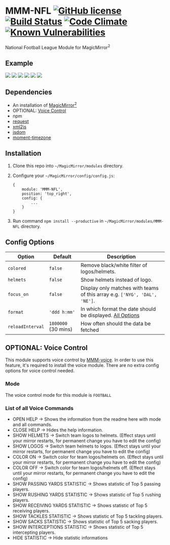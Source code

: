 # MMM-NFL [![GitHub license](https://img.shields.io/badge/license-MIT-blue.svg?style=flat)](https://raw.githubusercontent.com/fewieden/MMM-NFL/master/LICENSE) [![Build Status](https://travis-ci.org/fewieden/MMM-NFL.svg?branch=master)](https://travis-ci.org/fewieden/MMM-NFL) [![Code Climate](https://codeclimate.com/github/fewieden/MMM-NFL/badges/gpa.svg?style=flat)](https://codeclimate.com/github/fewieden/MMM-NFL) [![Known Vulnerabilities](https://snyk.io/test/github/fewieden/mmm-nfl/badge.svg)](https://snyk.io/test/github/fewieden/mmm-nfl)

National Football League Module for MagicMirror<sup>2</sup>

## Example

![](.github/example.jpg) ![](.github/example2.jpg) ![](.github/example_focus.jpg) ![](.github/example_statistic.jpg) ![](.github/example_help.jpg) ![](.github/example_bye_week.png)

## Dependencies

* An installation of [MagicMirror<sup>2</sup>](https://github.com/MichMich/MagicMirror)
* OPTIONAL: [Voice Control](https://github.com/fewieden/MMM-voice)
* npm
* [request](https://www.npmjs.com/package/request)
* [xml2js](https://www.npmjs.com/package/xml2js)
* [jsdom](https://www.npmjs.com/package/jsdom)
* [moment-timezone](https://www.npmjs.com/package/moment-timezone)

## Installation
1. Clone this repo into `~/MagicMirror/modules` directory.
1. Configure your `~/MagicMirror/config/config.js`:

    ```
    {
        module: 'MMM-NFL',
        position: 'top_right',
        config: {
            ...
        }
    }
    ```
1. Run command `npm install --productive` in `~/MagicMirror/modules/MMM-NFL` directory.

## Config Options

| **Option** | **Default** | **Description** |
| --- | --- | --- |
| `colored` | `false` | Remove black/white filter of logos/helmets. |
| `helmets` | `false` | Show helmets instead of logo. |
| `focus_on` | `false` | Display only matches with teams of this array e.g. `['NYG', 'DAL', 'NE']`. |
| `format` | `'ddd h:mm'` | In which format the date should be displayed. [All Options](http://momentjs.com/docs/#/displaying/format/) |
| `reloadInterval` | `1800000` (30 mins) | How often should the data be fetched |

## OPTIONAL: Voice Control

This module supports voice control by [MMM-voice](https://github.com/fewieden/MMM-voice). In order to use this feature, it's required to install the voice module. There are no extra config options for voice control needed.

### Mode

The voice control mode for this module is `FOOTBALL`

### List of all Voice Commands

* OPEN HELP -> Shows the information from the readme here with mode and all commands.
* CLOSE HELP -> Hides the help information.
* SHOW HELMETS -> Switch team logos to helmets. (Effect stays until your mirror restarts, for permanent change you have to edit the config)
* SHOW LOGOS -> Switch team helmets to logos. (Effect stays until your mirror restarts, for permanent change you have to edit the config)
* COLOR ON -> Switch color for team logos/helmets on. (Effect stays until your mirror restarts, for permanent change you have to edit the config)
* COLOR OFF -> Switch color for team logos/helmets off. (Effect stays until your mirror restarts, for permanent change you have to edit the config)
* SHOW PASSING YARDS STATISTIC -> Shows statistic of Top 5 passing players.
* SHOW RUSHING YARDS STATISTIC -> Shows statistic of Top 5 rushing players.
* SHOW RECEIVING YARDS STATISTIC -> Shows statistic of Top 5 receiving players.
* SHOW TACKLES STATISTIC -> Shows statistic of Top 5 tackling players.
* SHOW SACKS STATISTIC -> Shows statistic of Top 5 sacking players.
* SHOW INTERCEPTIONS STATISTIC -> Shows statistic of Top 5 intercepting players.
* HIDE STATISTIC -> Hide statistic informations
